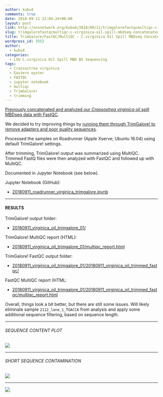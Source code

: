 ```yaml
---
author: kubu4
comments: true
date: 2018-09-11 22:04:24+00:00
layout: post
link: http://onsnetwork.org/kubu4/2018/09/11/trimgalorefastqcmultiqc-c-virginica-oil-spill-mbdseq-concatenated-sequences/
slug: trimgalorefastqcmultiqc-c-virginica-oil-spill-mbdseq-concatenated-sequences
title: TrimGalore/FastQC/MultiQC - C.virginica Oil Spill MBDseq Concatenated Sequences
wordpress_id: 3552
author:
  - kubu4
categories:
  - LSU C.virginica Oil Spill MBD BS Sequencing
tags:
  - Crassostrea virginica
  - Eastern oyster
  - FASTQC
  - jupyter notebook
  - multiqc
  - TrimGalore!
  - trimming
---
```


[Previously concatenated and analyzed our _Crassostrea virginica_ oil spill MBDseq data with FastQC](http://onsnetwork.org/kubu4/2018/09/10/sequencing-data-analysis-c-virginica-oil-spill-mbdseq-concatenation-fastqc/).

We decided to try improving things by [running them through TrimGalore! to remove adapters and poor quality sequences](https://github.com/RobertsLab/resources/issues/369).

Processed the samples on Roadrunner (Apple Xserve; Ubuntu 16.04) using default TrimGalore! settings.

After trimming, TrimGalore! output was summarized using MultiQC. Trimmed FastQ files were then analyzed with FastQC and followed up with MultiQC.

Documented in Jupyter Notebook (see below).

Jupyter Notebook (GitHub):





  * [20180911_roadrunner_virginica_trimgalore.ipynb](https://github.com/RobertsLab/code/blob/master/notebooks/sam/20180911_roadrunner_virginica_trimgalore.ipynb)





* * *





#### RESULTS



TrimGalore! output folder:





  * [20180911_virginica_oil_trimgalore_01/](http://owl.fish.washington.edu/Athaliana/20180911_virginica_oil_trimgalore_01/)



TrimGalore! MultiQC report (HTML):



  * [20180911_virginica_oil_trimgalore_01/multiqc_report.html](http://owl.fish.washington.edu/Athaliana/20180911_virginica_oil_trimgalore_01/multiqc_report.html)



TrimGalore! FastQC output folder:



  * [20180911_virginica_oil_trimgalore_01/20180911_virginica_oil_trimmed_fastqc/](http://owl.fish.washington.edu/Athaliana/20180911_virginica_oil_trimgalore_01/20180911_virginica_oil_trimmed_fastqc/)



FastQC MultiQC report (HTML:



  * [20180911_virginica_oil_trimgalore_01/20180911_virginica_oil_trimmed_fastqc/multiqc_report.html](http://owl.fish.washington.edu/Athaliana/20180911_virginica_oil_trimgalore_01/20180911_virginica_oil_trimmed_fastqc/multiqc_report.html)



Overall, things look a bit better, but there are still some issues. Will likely eliminate sample `2112_lane_1_TGACCA`  from analysis and apply some additional sequence filtering, based on sequence length.



* * *





###### SEQUENCE CONTENT PLOT



![](https://user-images.githubusercontent.com/4442039/45500147-d84d6a00-b732-11e8-816d-ff8bde235aba.png)



* * *





###### SHORT SEQUENCE CONTAMINATION



![](https://user-images.githubusercontent.com/4514104/45501383-db962500-b735-11e8-895a-2caf8bd8cff9.png)



* * *



![](https://user-images.githubusercontent.com/4514104/45501387-dd5fe880-b735-11e8-86a7-9b0efc162a73.png)
